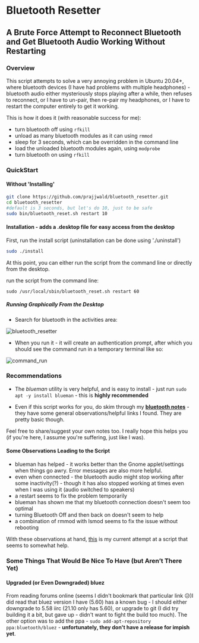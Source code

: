 # Bluetooth Resetter

## A Brute Force Attempt to Reconnect Bluetooth and Get Bluetooth Audio Working Without Restarting

### Overview

This script attempts to solve a very annoying problem in Ubuntu 20.04+, where bluetooth devices (I have had problems with multiple headphones) - bluetooth audio either mysteriously stops playing after a while, then refuses to reconnect, or I have to un-pair, then re-pair my headphones, or I have to restart the computer entirely to get it working.

This is how it does it (with reasonable success for me):

- turn bluetooth off using ```rfkill```
- unload as many bluetooth modules as it can using ```rmmod```
- sleep for 3 seconds, which can be overridden in the command line
- load the unloaded bluetooth modules again, using ```modprobe```
- turn bluetooth on using ```rfkill```

### QuickStart

#### Without 'Installing'

```bash
git clone https://github.com/prajjwald/bluetooth_resetter.git
cd bluetooth_resetter
#default is 3 seconds, but let's do 10, just to be safe
sudo bin/bluetooth_reset.sh restart 10
```

#### Installation - adds a .desktop file for easy access from the desktop

First, run the install script (uninstallation can be done using './uninstall')

```bash
sudo ./install
```

At this point, you can either run the script from the command line or directly from the desktop.

run the script from the command line:

```sudo /usr/local/sbin/bluetooth_reset.sh restart 60```

##### Running Graphically From the Desktop

- Search for bluetooth in the activities area:

![bluetooth_resetter](images/application_search.png)

- When you run it - it will create an authentication prompt, after which you should see the command run in a temporary terminal like so:

![command_run](images/graphical_run.png)

### Recommendations 

- The *blueman* utility is very helpful, and is easy to install - just run ```sudo apt -y install blueman``` - this is **highly recommended**

- Even if this script works for you, do skim through my **[bluetooth notes](bluetooth_notes.md)** - they have some general observations/helpful links I found.  They are pretty basic though.

Feel free to share/suggest your own notes too.  I really hope this helps you (if you're here, I assume you're suffering, just like I was).

#### Some Observations Leading to the Script

- blueman has helped - it works better than the Gnome applet/settings when things go awry. Error messages are also more helpful.
- even when connected - the bluetooth audio might stop working after some inactivity(?) - though it has also stopped working at times even when I was using it (audio switched to speakers)
- a restart seems to fix the problem temporarily
- blueman has shown me that my bluetooth connection doesn't seem too optimal
- turning Bluetooth Off and then back on doesn't seem to help
- a combination of rmmod with lsmod seems to fix the issue without rebooting

With these observations at hand, [this](bin/bluetooth_reset.sh) is my current attempt at a script that seems to somewhat help.

### Some Things That Would Be Nice To Have (but Aren’t There Yet)

#### Upgraded (or Even Downgraded) bluez

From reading forums online (seems I didn't bookmark that particular link 😥)I did read that bluez version I have (5.60) has a known bug - I should either downgrade to 5.58 iirc (21.10 only has 5.60), or upgrade to git (I did try building it a bit, but gave up - didn't want to fight the build too much).  The other option was to add the ppa - ```sudo add-apt-repository ppa:bluetooth/bluez``` - **unfortunately, they don't have a release for impish yet**.
